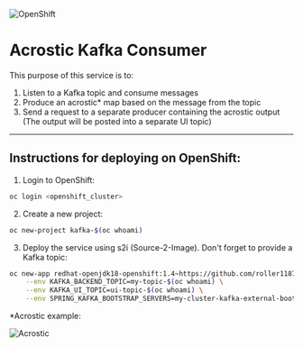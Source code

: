 ![OpenShift](https://developers.redhat.com/blog/wp-content/uploads/2018/10/Untitled-drawing-4.png)
# Acrostic Kafka Consumer

This purpose of this service is to:
  1. Listen to a Kafka topic and consume messages
  2. Produce an acrostic* map based on the message from the topic
  3. Send a request to a separate producer containing the acrostic output (The output will be posted into a separate UI topic)

---

## Instructions for deploying on OpenShift:
  1. Login to OpenShift:
```sh
oc login <openshift_cluster>
```
  2. Create a new project:
```sh
oc new-project kafka-$(oc whoami)
```
  3. Deploy the service using s2i (Source-2-Image). Don't forget to provide a Kafka topic:
```sh
oc new-app redhat-openjdk18-openshift:1.4~https://github.com/roller1187/kafka-consumer.git \
    --env KAFKA_BACKEND_TOPIC=my-topic-$(oc whoami) \
    --env KAFKA_UI_TOPIC=ui-topic-$(oc whoami) \
    --env SPRING_KAFKA_BOOTSTRAP_SERVERS=my-cluster-kafka-external-bootstrap.kafka-demo.svc.cluster.local:9094  
```

*Acrostic example:

![Acrostic](https://www.researchgate.net/profile/Andrew_Finch/publication/260593143/figure/fig3/AS:392472879484941@1470584234596/Acrostic-poem-Teaching-points-Spelling-Vocabulary-Dictionary-Holmes-Moulton-2001.png)

